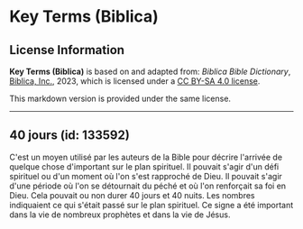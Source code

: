 # Key Terms (Biblica)

## License Information

**Key Terms (Biblica)** is based on and adapted from: _Biblica Bible Dictionary_, [Biblica, Inc.](https://www.biblica.com/), 2023, which is licensed under a [CC BY-SA 4.0 license](https://creativecommons.org/licenses/by-sa/4.0/legalcode.en).

This markdown version is provided under the same license.



--------------------------------

## 40 jours (id: 133592)

C'est un moyen utilisé par les auteurs de la Bible pour décrire l'arrivée de quelque chose d'important sur le plan spirituel. Il pouvait s'agir d'un défi spirituel ou d'un moment où l'on s'est rapproché de Dieu. Il pouvait s'agir d'une période où l'on se détournait du péché et où l'on renforçait sa foi en Dieu. Cela pouvait ou non durer 40 jours et 40 nuits. Les nombres indiquaient ce qui s'était passé sur le plan spirituel. Ce signe a été important dans la vie de nombreux prophètes et dans la vie de Jésus.


